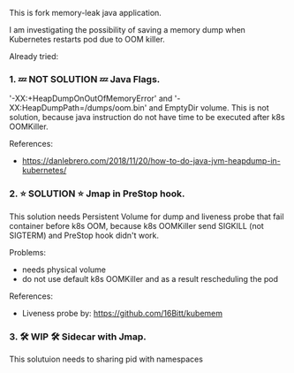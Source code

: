 This is fork memory-leak java application.

I am investigating the possibility of saving a memory dump when Kubernetes restarts pod due to OOM killer.

Already tried:
### 1. :zzz: **NOT SOLUTION** :zzz: Java Flags.

'-XX:+HeapDumpOnOutOfMemoryError' and '-XX:HeapDumpPath=/dumps/oom.bin' and EmptyDir volume. This is not solution, because java instruction do not have time to be executed after k8s OOMKiller.

References:
- https://danlebrero.com/2018/11/20/how-to-do-java-jvm-heapdump-in-kubernetes/

### 2. :star: **SOLUTION** :star: Jmap in PreStop hook.

This solution needs Persistent Volume for dump and liveness probe that fail container before k8s OOM, because k8s OOMKiller send SIGKILL (not SIGTERM) and PreStop hook didn't work.

Problems:
- needs physical volume
- do not use default k8s OOMKiller and as a result rescheduling the pod

References:
- Liveness probe by: https://github.com/16Bitt/kubemem

### 3. :hammer_and_wrench: **WIP** :hammer_and_wrench: Sidecar with Jmap. 
This solutuion needs to sharing pid with namespaces
